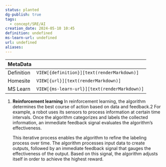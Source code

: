 ```yaml
---
status: planted
dg-publish: true
tags:
  - concept/SRE/AI
creation_date: 2024-05-10 10:45
definition: undefined
ms-learn-url: undefined
url: undefined
aliases:
---
```


| MetaData   |                                              |
| ---------- | -------------------------------------------- |
| Definition | `VIEW[{definition}][text(renderMarkdown)]`   |
| Homesite   | `VIEW[{url}][text(renderMarkdown)]`          |
| MS Learn   | `VIEW[{ms-learn-url}][text(renderMarkdown)]` |
1. **Reinforcement learning** In reinforcement learning, the algorithm determines the best course of action based on data and feedback.2 For example, a robot uses its sensors to process information at certain time intervals. Once the algorithm categorizes and labels the collected information, an immediate feedback signal evaluates the algorithm’s effectiveness.
    
    This iterative process enables the algorithm to refine the labeling process over time. The algorithm processes input data to create outputs, followed by an immediate feedback signal that gauges the effectiveness of the output. Based on this signal, the algorithm adjusts itself in order to achieve the highest reward.